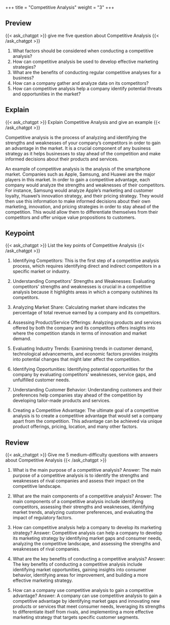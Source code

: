 +++
title = "Competitive Analysis"
weight = "3"
+++
## Preview
{{< ask_chatgpt >}}
give me five question about Competitive Analysis
{{< /ask_chatgpt >}}



1. What factors should be considered when conducting a competitive analysis?
2. How can competitive analysis be used to develop effective marketing strategies?
3. What are the benefits of conducting regular competitive analyses for a business?
4. How can a company gather and analyze data on its competitors?
5. How can competitive analysis help a company identify potential threats and opportunities in the market?   

## Explain
{{< ask_chatgpt >}}
Explain Competitive Analysis and give an example
{{< /ask_chatgpt >}}



Competitive analysis is the process of analyzing and identifying the strengths and weaknesses of your company’s competitors in order to gain an advantage in the market. It is a crucial component of any business strategy as it helps businesses to stay ahead of the competition and make informed decisions about their products and services.

An example of competitive analysis is the analysis of the smartphone market. Companies such as Apple, Samsung, and Huawei are the major players in this market. In order to gain a competitive advantage, each company would analyze the strengths and weaknesses of their competitors. For instance, Samsung would analyze Apple’s marketing and customer loyalty, Huawei’s innovation strategy, and their pricing strategy. They would then use this information to make informed decisions about their own marketing, innovation, and pricing strategies in order to stay ahead of the competition. This would allow them to differentiate themselves from their competitors and offer unique value propositions to customers.   

## Keypoint
{{< ask_chatgpt >}}
List the key points of Competitive Analysis
{{< /ask_chatgpt >}}



1. Identifying Competitors: This is the first step of a competitive analysis process, which requires identifying direct and indirect competitors in a specific market or industry.

2. Understanding Competitors' Strengths and Weaknesses: Evaluating competitors' strengths and weaknesses is crucial in a competitive analysis because it highlights areas in which a company outshines its competitors.

3. Analyzing Market Share: Calculating market share indicates the percentage of total revenue earned by a company and its competitors.

4. Assessing Product/Service Offerings: Analyzing products and services offered by both the company and its competitors offers insights into where the competition stands in terms of innovation and market demand.

5. Evaluating Industry Trends: Examining trends in customer demand, technological advancements, and economic factors provides insights into potential changes that might later affect the competition.

6. Identifying Opportunities: Identifying potential opportunities for the company by evaluating competitors' weaknesses, service gaps, and unfulfilled customer needs.

7. Understanding Customer Behavior: Understanding customers and their preferences help companies stay ahead of the competition by developing tailor-made products and services.

8. Creating a Competitive Advantage: The ultimate goal of a competitive analysis is to create a competitive advantage that would set a company apart from the competition. This advantage can be achieved via unique product offerings, pricing, location, and many other factors.   

## Review
{{< ask_chatgpt >}}
Give me 5 medium-difficulty questions with answers about Competitive Analysis
{{< /ask_chatgpt >}}



1. What is the main purpose of a competitive analysis?
Answer: The main purpose of a competitive analysis is to identify the strengths and weaknesses of rival companies and assess their impact on the competitive landscape.

2. What are the main components of a competitive analysis?
Answer: The main components of a competitive analysis include identifying competitors, assessing their strengths and weaknesses, identifying market trends, analyzing customer preferences, and evaluating the impact of regulatory factors.

3. How can competitive analysis help a company to develop its marketing strategy?
Answer: Competitive analysis can help a company to develop its marketing strategy by identifying market gaps and consumer needs, analyzing the competitive landscape, and assessing the strengths and weaknesses of rival companies.

4. What are the key benefits of conducting a competitive analysis?
Answer: The key benefits of conducting a competitive analysis include identifying market opportunities, gaining insights into consumer behavior, identifying areas for improvement, and building a more effective marketing strategy.

5. How can a company use competitive analysis to gain a competitive advantage?
Answer: A company can use competitive analysis to gain a competitive advantage by identifying market gaps and innovating new products or services that meet consumer needs, leveraging its strengths to differentiate itself from rivals, and implementing a more effective marketing strategy that targets specific customer segments.   

